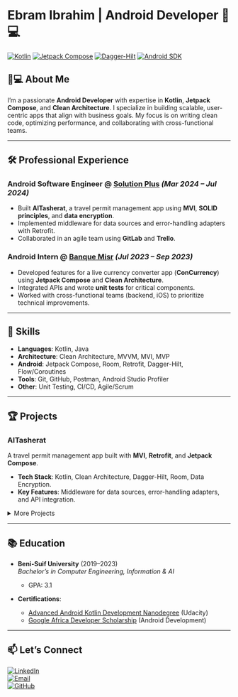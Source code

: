 # Ebram Ibrahim | Android Developer 👨💻

[![Kotlin](https://img.shields.io/badge/Kotlin-Expert-7F52FF?logo=kotlin)](https://kotlinlang.org/)
[![Jetpack Compose](https://img.shields.io/badge/Jetpack_Compose-Advanced-4285F4?logo=jetpack-compose)](https://developer.android.com/jetpack/compose)
[![Dagger-Hilt](https://img.shields.io/badge/Dagger--Hilt-Proficient-FF6D00)](https://dagger.dev/hilt/)
[![Android SDK](https://img.shields.io/badge/Android_SDK-Expert-3DDC84?logo=android)](https://developer.android.com/)

## 👨💻 About Me  
I’m a passionate **Android Developer** with expertise in **Kotlin**, **Jetpack Compose**, and **Clean Architecture**. I specialize in building scalable, user-centric apps that align with business goals. My focus is on writing clean code, optimizing performance, and collaborating with cross-functional teams.

---

## 🛠 Professional Experience  

### **Android Software Engineer** @ [Solution Plus](https://solutionplus.net) *(Mar 2024 – Jul 2024)*  
- Built **AlTasherat**, a travel permit management app using **MVI**, **SOLID principles**, and **data encryption**.  
- Implemented middleware for data sources and error-handling adapters with Retrofit.  
- Collaborated in an agile team using **GitLab** and **Trello**.

### **Android Intern** @ [Banque Misr](https://www.banquemisr.com) *(Jul 2023 – Sep 2023)*  
- Developed features for a live currency converter app (**ConCurrency**) using **Jetpack Compose** and **Clean Architecture**.  
- Integrated APIs and wrote **unit tests** for critical components.  
- Worked with cross-functional teams (backend, iOS) to prioritize technical improvements.

---

## 🚀 Skills  
- **Languages**: Kotlin, Java  
- **Architecture**: Clean Architecture, MVVM, MVI, MVP  
- **Android**: Jetpack Compose, Room, Retrofit, Dagger-Hilt, Flow/Coroutines  
- **Tools**: Git, GitHub, Postman, Android Studio Profiler  
- **Other**: Unit Testing, CI/CD, Agile/Scrum  

---

## 🏆 Projects  

### **AlTasherat**  
A travel permit management app built with **MVI**, **Retrofit**, and **Jetpack Compose**.  
- **Tech Stack**: Kotlin, Clean Architecture, Dagger-Hilt, Room, Data Encryption.  
- **Key Features**: Middleware for data sources, error-handling adapters, and API integration.  

<details>
<summary>More Projects</summary>

### **Speech Therapy App**  
An app to help children improve pronunciation through interactive levels.  
- **Tech Stack**: Jetpack Compose, Firebase, Navigation Component.  

### **Movies App**  
A movie discovery app using TMDB API, Jetpack Compose, and MVVM.  
- **Tech Stack**: Kotlin Flow, Retrofit, Coil, Pagination.  

</details>

---

## 📚 Education  
- **Beni-Suif University** (2019–2023)  
  *Bachelor’s in Computer Engineering, Information & AI*  
  - GPA: 3.1  

- **Certifications**:  
  - [Advanced Android Kotlin Development Nanodegree](https://udacity.com) (Udacity)  
  - [Google Africa Developer Scholarship](https://grow.google) (Android Development)  

---

## 📫 Let’s Connect  
[![LinkedIn](https://img.shields.io/badge/LinkedIn-Connect-0A66C2?logo=linkedin)](https://www.linkedin.com/in/ebramibrahem29)  
[![Email](https://img.shields.io/badge/Email-Contact-D14836?logo=gmail)](abramibrahem22@gmail.com)  
[![GitHub](https://img.shields.io/badge/GitHub-Follow-181717?logo=github)](https://github.com/EbramIbrahim)  

